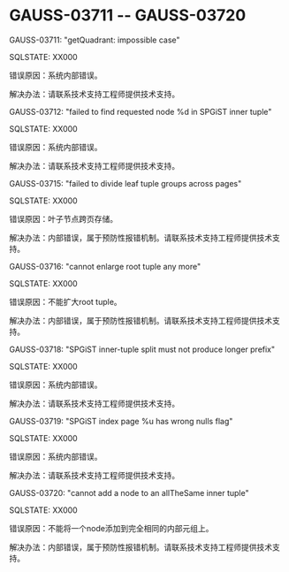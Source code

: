 # GAUSS-03711 -- GAUSS-03720<a name="ZH-CN_TOPIC_0302072947"></a>

GAUSS-03711: "getQuadrant: impossible case"

SQLSTATE: XX000

错误原因：系统内部错误。

解决办法：请联系技术支持工程师提供技术支持。

GAUSS-03712: "failed to find requested node %d in SPGiST inner tuple"

SQLSTATE: XX000

错误原因：系统内部错误。

解决办法：请联系技术支持工程师提供技术支持。

GAUSS-03715: "failed to divide leaf tuple groups across pages"

SQLSTATE: XX000

错误原因：叶子节点跨页存储。

解决办法：内部错误，属于预防性报错机制。请联系技术支持工程师提供技术支持。

GAUSS-03716: "cannot enlarge root tuple any more"

SQLSTATE: XX000

错误原因：不能扩大root tuple。

解决办法：内部错误，属于预防性报错机制。请联系技术支持工程师提供技术支持。

GAUSS-03718: "SPGiST inner-tuple split must not produce longer prefix"

SQLSTATE: XX000

错误原因：系统内部错误。

解决办法：请联系技术支持工程师提供技术支持。

GAUSS-03719: "SPGiST index page %u has wrong nulls flag"

SQLSTATE: XX000

错误原因：系统内部错误。

解决办法：请联系技术支持工程师提供技术支持。

GAUSS-03720: "cannot add a node to an allTheSame inner tuple"

SQLSTATE: XX000

错误原因：不能将一个node添加到完全相同的内部元组上。

解决办法：内部错误，属于预防性报错机制。请联系技术支持工程师提供技术支持。

